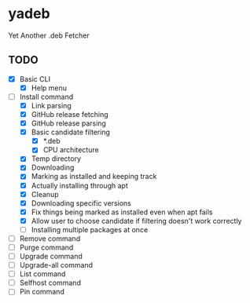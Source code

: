 # yadeb
Yet Another .deb Fetcher

## TODO

- [X] Basic CLI
    - [X] Help menu
- [ ] Install command
    - [X] Link parsing
    - [X] GitHub release fetching
    - [X] GitHub release parsing
    - [X] Basic candidate filtering
        - [X] *.deb
        - [X] CPU architecture
    - [X] Temp directory
    - [X] Downloading
    - [X] Marking as installed and keeping track
    - [X] Actually installing through apt
    - [X] Cleanup
    - [X] Downloading specific versions
    - [X] Fix things being marked as installed even when apt fails
    - [X] Allow user to choose candidate if filtering doesn't work correctly
    - [ ] Installing multiple packages at once
- [ ] Remove command
- [ ] Purge command
- [ ] Upgrade command
- [ ] Upgrade-all command
- [ ] List command
- [ ] Selfhost command
- [ ] Pin command